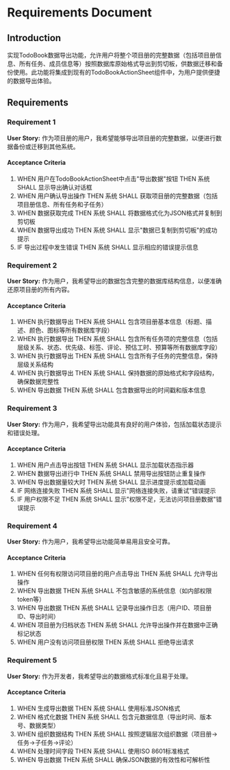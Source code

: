 # Requirements Document

## Introduction

实现TodoBook数据导出功能，允许用户将整个项目册的完整数据（包括项目册信息、所有任务、成员信息等）按照数据库原始格式导出到剪切板，供数据迁移和备份使用。此功能将集成到现有的TodoBookActionSheet组件中，为用户提供便捷的数据导出体验。

## Requirements

### Requirement 1

**User Story:** 作为项目册的用户，我希望能够导出项目册的完整数据，以便进行数据备份或迁移到其他系统。

#### Acceptance Criteria

1. WHEN 用户在TodoBookActionSheet中点击"导出数据"按钮 THEN 系统 SHALL 显示导出确认对话框
2. WHEN 用户确认导出操作 THEN 系统 SHALL 获取项目册的完整数据（包括项目册信息、所有任务和子任务）
3. WHEN 数据获取完成 THEN 系统 SHALL 将数据格式化为JSON格式并复制到剪切板
4. WHEN 数据导出成功 THEN 系统 SHALL 显示"数据已复制到剪切板"的成功提示
5. IF 导出过程中发生错误 THEN 系统 SHALL 显示相应的错误提示信息

### Requirement 2

**User Story:** 作为用户，我希望导出的数据包含完整的数据库结构信息，以便准确还原项目册的所有内容。

#### Acceptance Criteria

1. WHEN 执行数据导出 THEN 系统 SHALL 包含项目册基本信息（标题、描述、颜色、图标等所有数据库字段）
2. WHEN 执行数据导出 THEN 系统 SHALL 包含所有任务项的完整信息（包括层级关系、状态、优先级、标签、评论、预估工时、预算等所有数据库字段）
3. WHEN 执行数据导出 THEN 系统 SHALL 包含所有子任务的完整信息，保持层级关系结构
4. WHEN 执行数据导出 THEN 系统 SHALL 保持数据的原始格式和字段结构，确保数据完整性
5. WHEN 导出数据 THEN 系统 SHALL 包含数据导出的时间戳和版本信息

### Requirement 3

**User Story:** 作为用户，我希望导出功能具有良好的用户体验，包括加载状态提示和错误处理。

#### Acceptance Criteria

1. WHEN 用户点击导出按钮 THEN 系统 SHALL 显示加载状态指示器
2. WHEN 数据导出进行中 THEN 系统 SHALL 禁用导出按钮防止重复操作
3. WHEN 导出数据量较大时 THEN 系统 SHALL 显示进度提示或加载动画
4. IF 网络连接失败 THEN 系统 SHALL 显示"网络连接失败，请重试"错误提示
5. IF 用户权限不足 THEN 系统 SHALL 显示"权限不足，无法访问项目册数据"错误提示

### Requirement 4

**User Story:** 作为用户，我希望导出功能简单易用且安全可靠。

#### Acceptance Criteria

1. WHEN 任何有权限访问项目册的用户点击导出 THEN 系统 SHALL 允许导出操作
2. WHEN 导出数据 THEN 系统 SHALL 不包含敏感的系统信息（如内部权限token等）
3. WHEN 导出数据 THEN 系统 SHALL 记录导出操作日志（用户ID、项目册ID、导出时间）
4. WHEN 项目册为归档状态 THEN 系统 SHALL 允许导出操作并在数据中正确标记状态
5. WHEN 用户没有访问项目册权限 THEN 系统 SHALL 拒绝导出请求

### Requirement 5

**User Story:** 作为开发者，我希望导出的数据格式标准化且易于处理。

#### Acceptance Criteria

1. WHEN 生成导出数据 THEN 系统 SHALL 使用标准JSON格式
2. WHEN 格式化数据 THEN 系统 SHALL 包含元数据信息（导出时间、版本号、数据类型）
3. WHEN 组织数据结构 THEN 系统 SHALL 按照逻辑层次组织数据（项目册→任务→子任务→评论）
4. WHEN 处理时间字段 THEN 系统 SHALL 使用ISO 8601标准格式
5. WHEN 导出数据 THEN 系统 SHALL 确保JSON数据的有效性和可解析性